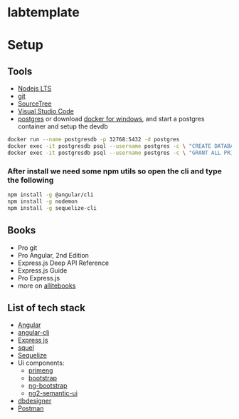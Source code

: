 # labtemplate

# Setup

## Tools

* [Nodejs LTS ](https://nodejs.org/en/)
* [git](https://git-scm.com/downloads)
* [SourceTree](https://www.sourcetreeapp.com/)
* [Visual Studio Code](https://code.visualstudio.com/)
* [postgres](https://www.postgresql.org/) or download [docker for windows](https://docs.docker.com/docker-for-windows/install/#download-docker-for-windows), and start a postgres container and setup the devdb

```sh
docker run --name postgresdb -p 32768:5432 -d postgres
docker exec -it postgresdb psql --username postgres -c \ "CREATE DATABASE devdb OWNER postgres;"
docker exec -it postgresdb psql --username postgres -c \ "GRANT ALL PRIVILEGES ON DATABASE devdb TO postgres;"
```

### After install we need some npm utils so open the cli and type the following
```sh
npm install -g @angular/cli
npm install -g nodemon
npm install -g sequelize-cli
```

## Books
* Pro git
* Pro Angular, 2nd Edition
* Express.js Deep API Reference
* Express.js Guide
* Pro Express.js
* more on [allitebooks](http://www.allitebooks.com/)

## List of tech stack

* [Angular ](https://angular.io/)
* [angular-cli](https://github.com/angular/angular-cli)
* [Express js](https://expressjs.com/)
* [squel](https://hiddentao.com/squel/)
* [Sequelize](http://docs.sequelizejs.com/)
* Ui components: 
    * [primeng](https://www.primefaces.org/primeng/#/)
    * [bootstrap](https://getbootstrap.com/)
    * [ng-bootstrap](https://ng-bootstrap.github.io/#/home)
    * [ng2-semantic-ui](https://edcarroll.github.io/ng2-semantic-ui/#/getting-started)
* [dbdesigner](https://dbdesigner.net/)
* [Postman](https://www.getpostman.com/)
